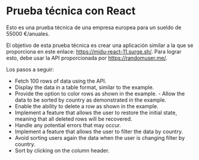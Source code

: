 # Prueba técnica con React

Esto es una prueba técnica de una empresa europea para un sueldo de 55000 €/anuales.

El objetivo de esta prueba técnica es crear una aplicación similar a la que se proporciona en este enlace: https://midu-react-11.surge.sh/. Para lograr esto, debe usar la API proporcionada por https://randomuser.me/.

Los pasos a seguir:

- Fetch 100 rows of data using the API.
- Display the data in a table format, similar to the example.
- Provide the option to color rows as shown in the example.
- Allow the data to be sorted by country as demonstrated in the example.
- Enable the ability to delete a row as shown in the example.
- Implement a feature that allows the user to restore the initial state, meaning that all deleted rows will be recovered.
- Handle any potential errors that may occur.
- Implement a feature that allows the user to filter the data by country.
- Avoid sorting users again the data when the user is changing filter by country.
- Sort by clicking on the column header.
